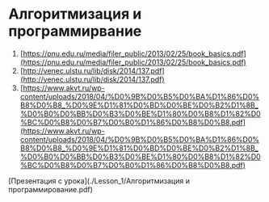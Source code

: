 # Алгоритмизация и программирвание

1. [https://pnu.edu.ru/media/filer_public/2013/02/25/book_basics.pdf](https://pnu.edu.ru/media/filer_public/2013/02/25/book_basics.pdf)
2. [http://venec.ulstu.ru/lib/disk/2014/137.pdf](http://venec.ulstu.ru/lib/disk/2014/137.pdf)
3. [https://www.akvt.ru/wp-content/uploads/2018/04/%D0%9B%D0%B5%D0%BA%D1%86%D0%B8%D0%B8_%D0%9E%D1%81%D0%BD%D0%BE%D0%B2%D1%8B_%D0%B0%D0%BB%D0%B3%D0%BE%D1%80%D0%B8%D1%82%D0%BC%D0%B8%D0%B7%D0%B0%D1%86%D0%B8%D0%B8.pdf](https://www.akvt.ru/wp-content/uploads/2018/04/%D0%9B%D0%B5%D0%BA%D1%86%D0%B8%D0%B8_%D0%9E%D1%81%D0%BD%D0%BE%D0%B2%D1%8B_%D0%B0%D0%BB%D0%B3%D0%BE%D1%80%D0%B8%D1%82%D0%BC%D0%B8%D0%B7%D0%B0%D1%86%D0%B8%D0%B8.pdf)



[Презентация с урока](./Lesson_1/Алгоритмизация и программирование.pdf)

